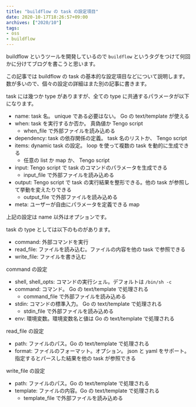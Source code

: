 ```yaml
---
title: "buildflow の task の設定項目"
date: 2020-10-17T18:26:57+09:00
archives: ["2020/10"]
tags:
- oss
- buildflow
---
```


buildflow というツールを開発しているので `buildflow` というタグをつけて何回かに分けてブログを書こうと思います。

この記事では buildflow の task の基本的な設定項目などについて説明します。
数が多いので、個々の設定の詳細はまた別の記事に書きます。

task には幾つか type がありますが、全ての type に共通するパラメータが以下になります。

* name: task 名。 unique である必要はない。 Go の text/template が使える
* when: task を実行するか否か。 真偽値か Tengo script
  * when_file で外部ファイルを読み込める
* dependency: task の依存関係の定義。 task 名のリストか、 Tengo script
* items: dynamic task の設定。 loop を使って複数の task を動的に生成できる
  * 任意の list か map か、 Tengo script
* input: Tengo script で task のコマンドのパラメータを生成できる
  * input_file で外部ファイルを読み込める
* output: Tengo script で task の実行結果を整形できる。他の task が参照して挙動を変えたりできる
  * output_file で外部ファイルを読み込める
* meta: ユーザーが自由にパラメータを定義できる map

上記の設定は name 以外はオプションです。

task の type としては以下のものがあります。

* command: 外部コマンドを実行
* read_file: ファイルを読み込む。ファイルの内容を他の task で参照できる
* write_file: ファイルを書き込む

command の設定

* shell, shell_opts: コマンドの実行シェル。デフォルトは `/bin/sh -c`
* command: コマンド。 Go の text/template で処理される
  * command_file で外部ファイルを読み込める
* stdin: コマンドの標準入力。 Go の text/template で処理される
  * stdin_file で外部ファイルを読み込める
* env: 環境変数。環境変数名と値は Go の text/template で処理される

read_file の設定

* path: ファイルのパス。Go の text/template で処理される
* format: ファイルのフォーマット。オプション。 json と yaml をサポート。指定するとパースした結果を他の task が参照できる

write_file の設定

* path: ファイルのパス。Go の text/template で処理される
* template: ファイルの内容。Go の text/template で処理される
  * template_file で外部ファイルを読み込める
